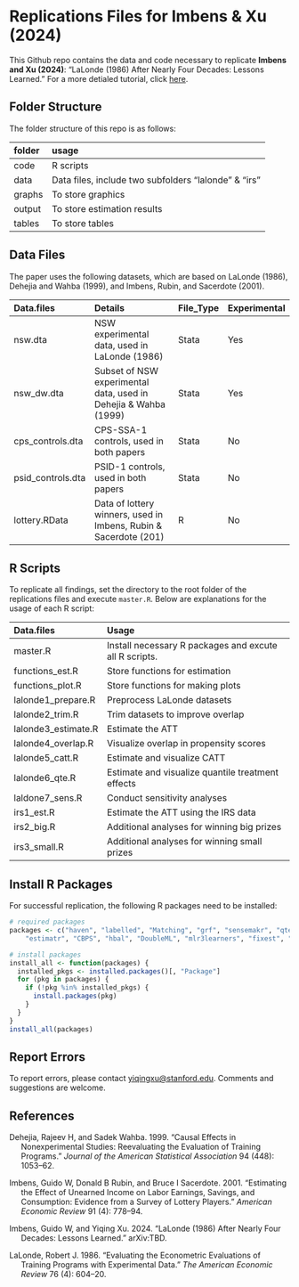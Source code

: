 Replications Files for Imbens & Xu (2024)
================

This Github repo contains the data and code necessary to replicate
**Imbens and Xu (2024)**: “LaLonde (1986) After Nearly Four Decades:
Lessons Learned.” For a more detialed tutorial, click
[here](https://yiqingxu.org/papers/english/2024_lalonde/tutorial.html).

## Folder Structure

The folder structure of this repo is as follows:

| folder | usage                                                |
|:-------|:-----------------------------------------------------|
| code   | R scripts                                            |
| data   | Data files, include two subfolders “lalonde” & “irs” |
| graphs | To store graphics                                    |
| output | To store estimation results                          |
| tables | To store tables                                      |

## Data Files

The paper uses the following datasets, which are based on LaLonde
(1986), Dehejia and Wahba (1999), and Imbens, Rubin, and Sacerdote
(2001).

| Data.files        | Details                                                          | File_Type | Experimental |
|:------------------|:-----------------------------------------------------------------|:----------|:-------------|
| nsw.dta           | NSW experimental data, used in LaLonde (1986)                    | Stata     | Yes          |
| nsw_dw.dta        | Subset of NSW experimental data, used in Dehejia & Wahba (1999)  | Stata     | Yes          |
| cps_controls.dta  | CPS-SSA-1 controls, used in both papers                          | Stata     | No           |
| psid_controls.dta | PSID-1 controls, used in both papers                             | Stata     | No           |
| lottery.RData     | Data of lottery winners, used in Imbens, Rubin & Sacerdote (201) | R         | No           |

## R Scripts

To replicate all findings, set the directory to the root folder of the
replications files and execute `master.R`. Below are explanations for
the usage of each R script:

| Data.files          | Usage                                                  |
|:--------------------|:-------------------------------------------------------|
| master.R            | Install necessary R packages and excute all R scripts. |
| functions_est.R     | Store functions for estimation                         |
| functions_plot.R    | Store functions for making plots                       |
| lalonde1_prepare.R  | Preprocess LaLonde datasets                            |
| lalonde2_trim.R     | Trim datasets to improve overlap                       |
| lalonde3_estimate.R | Estimate the ATT                                       |
| lalonde4_overlap.R  | Visualize overlap in propensity scores                 |
| lalonde5_catt.R     | Estimate and visualize CATT                            |
| lalonde6_qte.R      | Estimate and visualize quantile treatment effects      |
| laldone7_sens.R     | Conduct sensitivity analyses                           |
| irs1_est.R          | Estimate the ATT using the IRS data                    |
| irs2_big.R          | Additional analyses for winning big prizes             |
| irs3_small.R        | Additional analyses for winning small prizes           |

## Install R Packages

For successful replication, the following R packages need to be
installed:

``` r
# required packages
packages <- c("haven", "labelled", "Matching", "grf", "sensemakr", "qte",
    "estimatr", "CBPS", "hbal", "DoubleML", "mlr3learners", "fixest", "ggplot2")

# install packages
install_all <- function(packages) {
  installed_pkgs <- installed.packages()[, "Package"]
  for (pkg in packages) {
    if (!pkg %in% installed_pkgs) {
      install.packages(pkg)
    }
  }
}
install_all(packages)
```

## Report Errors

To report errors, please contact <yiqingxu@stanford.edu>. Comments and
suggestions are welcome.

## References

<div id="refs" class="references csl-bib-body hanging-indent">

<div id="ref-dehejiawahba" class="csl-entry">

Dehejia, Rajeev H, and Sadek Wahba. 1999. “Causal Effects in
Nonexperimental Studies: Reevaluating the Evaluation of Training
Programs.” *Journal of the American Statistical Association* 94 (448):
1053–62.

</div>

<div id="ref-imbensrubinsacerdote" class="csl-entry">

Imbens, Guido W, Donald B Rubin, and Bruce I Sacerdote. 2001.
“Estimating the Effect of Unearned Income on Labor Earnings, Savings,
and Consumption: Evidence from a Survey of Lottery Players.” *American
Economic Review* 91 (4): 778–94.

</div>

<div id="ref-imbensxu" class="csl-entry">

Imbens, Guido W, and Yiqing Xu. 2024. “LaLonde (1986) After Nearly Four
Decades: Lessons Learned.” arXiv:TBD.

</div>

<div id="ref-LaLonde" class="csl-entry">

LaLonde, Robert J. 1986. “Evaluating the Econometric Evaluations of
Training Programs with Experimental Data.” *The American Economic
Review* 76 (4): 604–20.

</div>

</div>
